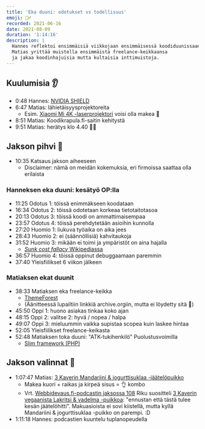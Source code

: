 ```yaml
---
title: 'Eka duuni: odotukset vs todellisuus'
emoji: 👷‍♂️
recorded: 2021-06-16
date: 2021-08-09
duration: '1:14:16'
description: |
  Hannes reflektoi ensimmäisiä viikkojaan ensimmäisessä koodiduunissaan.
  Matias yrittää muistella ensimmäistä freelance-keikkaansa
  ja jakaa koodinhajuisia mutta kultaisia inttimuistoja.
---
```


## Kuulumisia 👂

- 0:48 Hannes: [NVIDIA SHIELD][nvidia-shield]
- 6:47 Matias: lähietäisyysprojektoreita
  - Esim. [Xiaomi Mi 4K -laserprojektori][xiaomi-laser] voisi olla makea 🤤
- 8:51 Matias: Koodikrapula.fi-saitin kehitystä
- 9:51 Matias: herätys klo 4.40 🐛🦅

## Jakson pihvi 🥩

- 10:35 Katsaus jakson aiheeseen
  - Disclaimer: nämä on meidän kokemuksia, eri firmoissa saattaa olla erilaista

### Hanneksen eka duuni: kesätyö OP:lla

- 11:25 Odotus 1: töissä enimmäkseen koodataan
- 16:34 Odotus 2: töissä odotetaan korkeaa tietotaitotasoa
- 20:13 Odotus 3: töissä koodi on ammattimaisempaa
- 23:57 Odotus 4: töissä perehdytetään asioihin kunnolla
- 27:20 Huomio 1: liukuva työaika on aika jees
- 28:43 Huomio 2: ei (säännöllisiä) kahvitaukoja
- 31:52 Huomio 3: mikään ei toimi ja ympäristöt on aina hajalla
  - [<em lang="en">Sunk cost fallacy</em> Wikipediassa][sunk-cost-fallacy]
- 36:57 Huomio 4: töissä oppinut debuggaamaan paremmin
- 37:40 Yleisfiilikset 6 viikon jälkeen

### Matiaksen ekat duunit

- 38:33 Matiaksen eka freelance-keikka
  - [ThemeForest][themeforest]
  - (Äänitteessä lupailtiin linkkiä archive.orgiin, mutta ei löydetty sitä 🤞)
- 45:50 Oppi 1: huono asiakas tinkaa koko ajan
- 48:15 Oppi 2: valitse 2: hyvä / nopea / halpa
- 49:07 Oppi 3: mieluummin vaikka supistaa scopea kuin laskee hintaa
- 52:05 Yleisfiilikset freelance-keikasta
- 52:48 Matiaksen toka duuni: "ATK-tukihenkilö" Puolustusvoimilla
  - [Slim framework (PHP)][slim-framework]

## Jakson valinnat 🍱

- 1:07:47 Matias: [3 Kaverin Mandariini & jogurttisuklaa -jäätelöpuikko][3-kaveria-mandariini-jogurttisuklaa]
  - Makea kuori + raikas ja kirpeä sisus = 👌 kombo
  - Vrt. [Webbidevaus.fi-podcastin jaksossa 108][wd.fi-108]
    Riku suositteli [3 Kaverin vegaanista Lakritsi & vadelma -puikkoa][3-kaveria-lakritsi-vadelma]:
    "ennustan että tästä tulee kesän jäätelöhitti".
    Makuasioista ei sovi kiistellä,
    mutta kyllä Mandariini & jogurttisuklaa -puikko on parempi. :D
- 1:11:18 Hannes: podcastien kuuntelu tuplanopeudella

[3-kaveria-mandariini-jogurttisuklaa]: https://www.3friends.com/fi/product/mandariini-jogurttisuklaa-puikko
[3-kaveria-lakritsi-vadelma]: https://www.3friends.com/fi/product/lakritsi-vadelma-puikko
[wd.fi-108]: https://webbidevaus.fi/108
[themeforest]: https://themeforest.net/
[xiaomi-laser]: https://www.mi.com/global/mi-laser-projector-4k/
[nvidia-shield]: https://www.nvidia.com/en-us/shield/
[sunk-cost-fallacy]: https://en.wikipedia.org/wiki/Sunk_cost#Fallacy_effect
[slim-framework]: https://www.slimframework.com/
